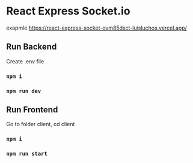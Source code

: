 # React Express Socket.io

exapmle https://react-express-socket-ovm85dsct-luisluchos.vercel.app/


## Run Backend

Create .env file

### `npm i`
### `npm run dev`

## Run Frontend

Go to folder client,  cd client

### `npm i`
### `npm run start`

